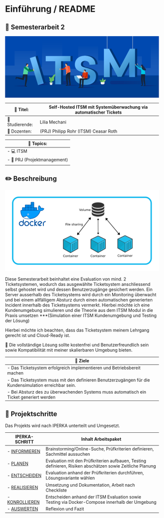 # Einführung / README
## :page_with_curl: Semesterarbeit 2
![](./_attachments/2_itsm.png)

| :ticket: Titel:                   | Self-Hosted ITSM mit Systemüberwachung via automatischer Tickets |
| --------------------------------- | ---------------------------------------------------------------- |
| :bust_in_silhouette: Studierende: | Lilia Mechani                                                    |
| :busts_in_silhouette: Dozenten:   | (PRJ) Philipp Rohr (ITSM) Ceasar Roth                            |

| :round_pushpin: Topics:               |
| ------------------------------------- |
| -  :computer: ITSM                    |
| - :paperclip: PRJ (Projektmanagement) |
|                                       |


## :pencil2: Beschreibung

![](./_attachments/1_Docker_Grafik.png)

Diese Semesterarbeit beinhaltet eine Evaluation von mind. 2 Ticketsystemen, wodurch das ausgewählte Ticketsystem anschliessend selbst gehostet wird und dessen Benutzerzugänge gesichert werden. Ein Server ausserhalb des Ticketsystems wird durch ein Monitoring überwacht und bei einem allfälligem Absturz durch einen automatischen generierten Incident innerhalb des Ticketsystems vermerkt. Hierbei möchte ich eine Kundenumgebung simulieren und die Theorie aus dem ITSM Modul in die Praxis umsetzen ***(Simulation einer ITSM Kundenumgebung und Testing der Lösung)

Hierbei möchte ich 
beachten, dass das Ticketsystem meinem Lehrgang gerecht ist und Cloud-Ready ist.

:round_pushpin: Die vollständige Lösung sollte kostenfrei und Benutzerfreundlich sein sowie Kompatibilität mit meiner skalierbaren Umgebung bieten.


| :checkered_flag: Ziele                                                                                 |
| ------------------------------------------------------------------------------------------------------ |
| - Das Ticketsystem erfolgreich implementieren und Betriebsbereit machen                                |
| - Das Ticketsystem muss mit den definieren Benutzerzugängen für die Kundensimulation erreichbar sein.  |
| - Bei Absturz des zu überwachenden Systems muss automatisch ein Ticket generiert werden                |

## :walking: Projektschritte

Das Projekts wird nach IPERKA unterteilt und Umgesetzt.

| IPERKA-SCHRITT                              | Inhalt Arbeitspaket                                                                                       |
| ------------------------------------------- | --------------------------------------------------------------------------------------------------------- |
| - [INFORMIEREN](1_Informieren/Readme.md)    | Brainstorming/Online-Suche, Prüfkriterien definieren, Sachmittel aussuchen                                |
| - [PLANEN](2_Planen/Readme.md)              | Evaluation mit den Prüfkriterien aufbauen, Testing definieren, Risiken abschätzen sowie Zeitliche Planung |
| - [ENTSCHEIDEN](3_Entscheiden/Readme.md)    | Evaluation anhand der Prüfkriterien durchführen, Lösungsvariante wählen                                   |
| - [REALISIEREN](4_Realisieren/Readme.md)    | Umsetzung und Dokumentation, Arbeit nach Checkliste                                                       |
| - [KONROLLIEREN](5_Kontrollieren/Readme.md) | Entscheiden anhand der ITSM Evaluation sowie Testing via Docker-Compose innerhalb der Umgebung            |
| - [AUSWERTEN](6_Auswerten/Readme.md)        | Reflexion und Fazit                                                                                       |

